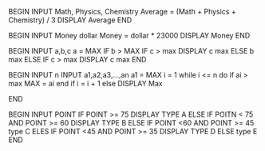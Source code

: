 <!-- 1 -->
BEGIN
  INPUT Math, Physics, Chemistry
    Average = (Math + Physics + Chemistry) / 3
    DISPLAY Average
END

<!-- 2 -->
BEGIN
  INPUT Money dollar
    Money = dollar * 23000
    DISPLAY Money
END

<!-- 3 -->
BEGIN
  INPUT a,b,c
  a = MAX
  IF b > MAX
   IF c > max
   DISPLAY c max
   ELSE b max
  ELSE
  IF c > max
  DISPLAY c max
END

<!-- 4 -->
BEGIN
  INPUT n
  INPUT a1,a2,a3,...,an
  a1 = MAX
  i = 1
  while i <= n
  do
    if ai > max
        MAX = ai
        end if
        i = i + 1
    else
    DISPLAY Max

 END
<!-- 5 -->
BEGIN
  INPUT POINT
  IF POINT >= 75
  DISPLAY TYPE A
  ELSE
    IF POITN < 75 AND POINT >= 60
    DISPLAY TYPE B
    ELSE
      IF POINT <60 AND POINT >= 45
      type C
      ELES
        IF POINT <45 AND POINT >= 35
        DISPLAY TYPE D
        ELSE type E
END